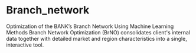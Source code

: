 # Branch_network
Optimization of the BANK’s Branch Network Using Machine Learning Methods
    Branch Network Optimization (BrNO) consolidates client's internal data together with detailed market and region characteristics into a single, interactive tool.
